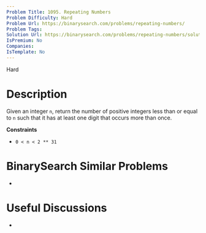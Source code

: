 ```yaml
---
Problem Title: 1095. Repeating Numbers
Problem Difficulty: Hard
Problem Url: https://binarysearch.com/problems/repeating-numbers/
Problem Tags: 
Solution Url: https://binarysearch.com/problems/repeating-numbers/solutions/
IsPremium: No
Companies: 
IsTemplate: No
---
```


<span style="color: ;">Hard</span>

# Description

Given an integer `n`, return the number of positive integers less than or equal to `n` such that it has at least one digit that occurs more than once.

**Constraints**
- `0 < n < 2 ** 31`

# BinarySearch Similar Problems

- []()

# Useful Discussions

- []()
